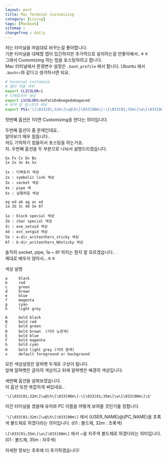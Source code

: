 ```yaml
---
layout: post
title: Mac Terminal Customizing
category: [Living]
tags: [Macbook]
sitemap :
changefreq : daily
---
```


저는 터미널을 마음대로 바꾸는걸 좋아합니다.  
기본 터미널을 대체할 앱이 있긴하지만 추가적으로 설치하는걸 안좋아해서..ㅎㅎ  
그래서 Customizing 하는 법을 포스팅하려고 합니다.  
Mac 터미널에서 환경변수 설정은 `.bash_profile` 에서 합니다.
Ubuntu 에서 `.bashrc`와 같다고 생각하시면 되요.

``` bash
# terminal customize
# 컬러 적용 여부
export CLICOLOR=1
# 디렉토리의 생상
export LSCOLORS=GxFxCxDxBxegedabagaced
# 유저 및 호스트의 색상
export PS1='\[\033[01;32m\]\u@\h\[\033[00m\]:\[\033[01;35m\]\w\[\033[00m\]\$'
```

첫번째 옵션은 1이면 Customizing응 한다는 의미입니다.  

두번째 옵션이 좀 문제인데요..  
알아보기 매우 힘듭니다..  
저도 기억하기 힘들어서 포스팅을 하는거죠.  
자..두번째 옵션을 두 부분으로 나눠서 설명드리겠습니다.  

```
Gx Fx Cx Dx Bx
1x 2x 3x 4x 5x

1x : 디렉토리 색상
2x : symbolic link 색상
3x : socket 색상
4x : pipe 색
5x : 실행파일 색상
```

```
eg ed ab ag ac ed
1a 2b 3c 4d 5e 6f

1a : block special 색상
2b : char special 색상
3c : exe_setuid 색상
4d : ext_setgid 색상
5e : a-dir_writeothers_sticky 색상
6f : b-dir_writeothers_NOsticky 색상
```
솔직히 socket, pipe, 1a ~ 6f 까지는 뭔지 잘 모르겠습니다..  
제대로 배우지 않아서...ㅎㅎ

색상 설명
```
a     black
b     red
c     green
d     brown
e     blue
f     magenta
g     cyan
h     light grey

A     bold black
B     bold red
C     bold green
D     bold brown  (거의 노란색)
E     bold blue
F     bold magenta
G     bold cyan
H     bold light grey (거의 흰색)
x     default foreground or background
```

모든 색상설정은 알파벳 두개로 구성이 됩니다.  
앞에 알파벳은 글자의 색상이고 뒤에 알파벳은 배경의 색상입니다.

세번째 옵션을 살펴보겠습니다.  
이 옵션 또한 복잡하게 써있네요..
```
'\[\033[01;32m\]\u@\h\[\033[00m\]:\[\033[01;35m\]\w\[\033[00m\]\$'

```

이건 터미널을 켰을때 유저와 PC 이름을 어떻게 보여줄 것인가를 정합니다.

`'\[\033[01;32m\]\u@\h\[\033[00m\]` 에서 {USER_NAME}@{PC_NAME}을 초록색 볼드체로 하겠다라는 의미입니다. (01 : 볼드체, 32m : 초록색)

`\[\033[01;35m\]\w\[\033[00m\]` 에서 ~을 자주색 볼드체로 하겠다라는 의미입니다. (01 : 볼드체, 35m : 자주색)


자세한 정보는 추후에 더 추가하겠습니다!
